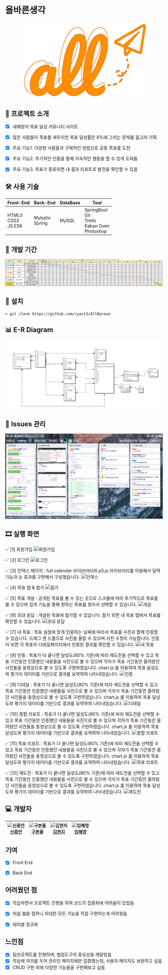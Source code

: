 # 올바른생각
<p align="center">
<img width="400px" src="src/main/resources/static/images/readme/all.png"/>
</p>


## 📑 프로젝트 소개
- [x] 새해맞이 목표 달성 커뮤니티 사이트
- [x] 많은 사람들이 목표를 세우지만 목표 달성률은 8%에 그치는 문제를 돕고자 기획
- [x] 주요 기능1. 다양한 사람들과 구체적인 방법으로 공동 목표를 도전
- [x] 주요 기능2. 주기적인 인증을 통해 지속적인 행동을 할 수 있게 도와줌
- [x] 주요 기능3. 목표가 종료되면 내 결과 리포트로 발전을 확인할 수 있음


## 🛠 사용 기술
| Front-End      | Back-End       | DataBase | Tool                                       |
| -------------- | -------------- | -------- | ------------------------------------------ |
| HTML5<br>CSS3<br>JS ES6 | Mybatis<br>Spring | MySQL    | SpringBoot<br>Git<br>Trello<br>Kakao Oven<br>Photoshop |


## 📅 개발 기간
![프로젝트일정(올바른생각)](src/main/resources/static/images/readme/schedule.png)


## 💼 설치
```
> git clone https://github.com/cyon13/AllBareun
```


## 📊 E-R Diagram
![E-R Diagram](src/main/resources/static/images/readme/ERwin.png)


## 📖 Issues 관리
![issue](src/main/resources/static/images/readme/issue.png)


## 🎞 실행 화면

✅ [1] 회원가입
![회원가입](src/main/resources/static/images/readme/gif/sign-up.gif)

✅ [2] 로그인
![로그인](src/main/resources/static/images/readme/gif/sign-in.gif)

✅ [3] 인덱스 페이지 : full calendar 라이브러리와 p5.js 라이브러리를 이용해서 달력기능과 눈 효과를 구현해서 구성했습니다.
![인덱스](src/main/resources/static/images/readme/gif/index.gif)

✅ [4] 목표 탭 & 참가
![참가](src/main/resources/static/images/readme/gif/goal.gif)

✅ [5] 목표 개설 : 공개된 목표를 볼 수 있는 곳으로 스크롤에 따라 추가적으로 목표를 볼 수 있으며 검색 기능을 통해 원하는 목표를 찾아서 선택할 수 있습니다.
![개설](src/main/resources/static/images/readme/gif/reg.gif)

✅ [6] 초대 응답 : 개설된 목표에 참가할 수 있습니다. 참가 되면 내 목표 탭에서 목표를 확인할 수 있습니다.
![초대 응답](src/main/resources/static/images/readme/gif/invited.gif)

✅ [7] 내 목표  : 목표 설정에 맞게 인증하는 날짜에 따라서 목표를 사진과 함께 인증할 수 있습니다. 드래그 앤 드롭으로 사진을 올릴 수 있으며 사진 수정이 가능합니다. 인증이 되면 각 목표의 디테일페이지에서 인증된 결과를 확인할 수 있습니다.
![내 목표](src/main/resources/static/images/readme/gif/mygoal.gif)

✅ [8] 인증 : 목표가 다 끝나면 달성도(80% 기준)에 따라 재도전을 선택할 수 있고 목표 기간동안 인증했던 내용들을 사진으로 볼 수 있으며 각자가 목표 기간동안 올려왔던 사진들을 동영상으로 볼 수 있도록 구현하였습니다. chart.js 를 이용하여 목표 달성도와 평가지 데이터를 기반으로 결과를 요약하여 나타내었습니다.
![인증](src/main/resources/static/images/readme/gif/auth.gif)

✅ [9] 디테일 : 목표가 다 끝나면 달성도(80% 기준)에 따라 재도전을 선택할 수 있고 목표 기간동안 인증했던 내용들을 사진으로 볼 수 있으며 각자가 목표 기간동안 올려왔던 사진들을 동영상으로 볼 수 있도록 구현하였습니다. chart.js 를 이용하여 목표 달성도와 평가지 데이터를 기반으로 결과를 요약하여 나타내었습니다.
![디테일](src/main/resources/static/images/readme/gif/detail.gif)

✅ [10] 종합 리포트 : 목표가 다 끝나면 달성도(80% 기준)에 따라 재도전을 선택할 수 있고 목표 기간동안 인증했던 내용들을 사진으로 볼 수 있으며 각자가 목표 기간동안 올려왔던 사진들을 동영상으로 볼 수 있도록 구현하였습니다. chart.js 를 이용하여 목표 달성도와 평가지 데이터를 기반으로 결과를 요약하여 나타내었습니다.
![종합 리포트](src/main/resources/static/images/readme/gif/total-report.gif)

✅ [11] 목표 리포트 : 목표가 다 끝나면 달성도(80% 기준)에 따라 재도전을 선택할 수 있고 목표 기간동안 인증했던 내용들을 사진으로 볼 수 있으며 각자가 목표 기간동안 올려왔던 사진들을 동영상으로 볼 수 있도록 구현하였습니다. chart.js 를 이용하여 목표 달성도와 평가지 데이터를 기반으로 결과를 요약하여 나타내었습니다.
![목표 리포트](src/main/resources/static/images/readme/gif/goal-report.gif)

✅ [12] 재도전 : 목표가 다 끝나면 달성도(80% 기준)에 따라 재도전을 선택할 수 있고 목표 기간동안 인증했던 내용들을 사진으로 볼 수 있으며 각자가 목표 기간동안 올려왔던 사진들을 동영상으로 볼 수 있도록 구현하였습니다. chart.js 를 이용하여 목표 달성도와 평가지 데이터를 기반으로 결과를 요약하여 나타내었습니다.
![재도전](src/main/resources/static/images/readme/gif/retry.gif)

## 💻 개발자

 | ![신중언](https://avatars2.githubusercontent.com/u/64012038?s=400&u=c1bf92ce021077a9d78d8418315c938e797fb238&v=4)<br>[신중언](https://github.com/Joong-eon)| ![구본율](https://avatars.githubusercontent.com/u/35316595?s=400&v=4)<br>[구본율](https://github.com/cyon13) | ![김현지](https://avatars.githubusercontent.com/u/55617281?s=400&u=45166515684d080b5782457babcc6920191823ee&v=4)<br>[김현지](https://github.com/iamhyunji) | ![임혜영](https://avatars.githubusercontent.com/u/54495841?s=400&v=4)<br>[임혜영](https://github.com/HYEYOUNGLIM) |
 | :---------------: | :---------------: | :---------------: | :---------------: |


## 기여
- [x] Front End
- [x] Back End


## 어려웠던 점
- [x] 학습하면서 프로젝트 진행을 하여 코드의 집중화에 어려움이 있었음
- [x] 처음 웹을 접하니 최대한 모든 기능을 직접 구현하는게 어려웠음
- [x] 테이블 정규화


## 느낀점
- [x] 팀프로젝트를 진행하며, 협업도구의 중요성을 깨달았음
- [x] 학습에 의의를 두어 관리인 페이지에만 집중했는데, 사용자 페이지도 보완하고 싶음
- [x] CRUD 구현 외에 다양한 기능들을 구현해보고 싶음